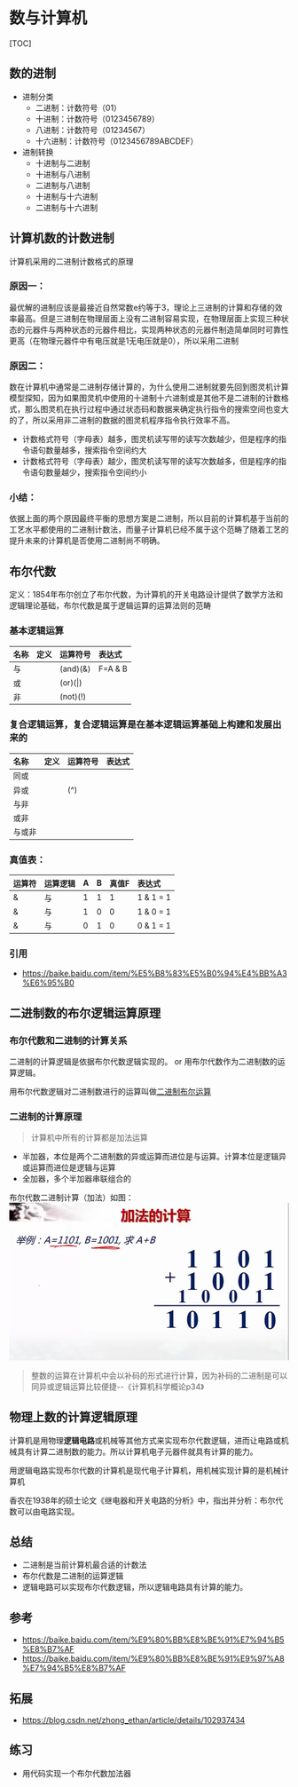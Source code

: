 # 数与计算机


[TOC]

## 数的进制
- 进制分类
	- 二进制：计数符号（01）
	- 十进制：计数符号（0123456789）
	- 八进制：计数符号（01234567）
	- 十六进制：计数符号（0123456789ABCDEF）
- 进制转换
	- 十进制与二进制
	- 十进制与八进制
	- 二进制与八进制
	- 十进制与十六进制
	- 二进制与十六进制

## 计算机数的计数进制

计算机采用的二进制计数格式的原理

### 原因一：
最优解的进制应该是最接近自然常数e约等于3，理论上三进制的计算和存储的效率最高。但是三进制在物理层面上没有二进制容易实现，在物理层面上实现三种状态的元器件与两种状态的元器件相比，实现两种状态的元器件制造简单同时可靠性更高（在物理元器件中有电压就是1无电压就是0），所以采用二进制

### 原因二：

数在计算机中通常是二进制存储计算的，为什么使用二进制就要先回到图灵机计算模型探知，因为如果图灵机中使用的十进制十六进制或是其他不是二进制的计数格式，那么图灵机在执行过程中通过状态码和数据来确定执行指令的搜索空间也变大的了，所以采用非二进制的数据的图灵机程序指令执行效率不高。

- 计数格式符号（字母表）越多，图灵机读写带的读写次数越少，但是程序的指令语句数量越多，搜索指令空间约大
- 计数格式符号（字母表）越少，图灵机读写带的读写次数越多，但是程序的指令语句数量越少，搜索指令空间约小

### 小结：
依据上面的两个原因最终平衡的思想方案是二进制，所以目前的计算机基于当前的工艺水平都使用的二进制计数法，而量子计算机已经不属于这个范畴了随着工艺的提升未来的计算机是否使用二进制尚不明确。

## 布尔代数
定义：1854年布尔创立了布尔代数，为计算机的开关电路设计提供了数学方法和逻辑理论基础，布尔代数是属于逻辑运算的运算法则的范畴

### 基本逻辑运算

| 名称 | 定义 | 运算符号 | 表达式 |
| :-- | :-- | :-- | :-- |
| 与 | | (and)(&) | F=A & B
| 或 | | (or)(\|) | 
| 非 | | (not)(!) | 


### 复合逻辑运算，复合逻辑运算是在基本逻辑运算基础上构建和发展出来的

| 名称 | 定义 | 运算符号 | 表达式 |
| :-- | :-- | :-- | :-- |
| 同或 |
| 异或 | | (^) |
| 与非 |
| 或非 |
| 与或非 |

### 真值表：

| 运算符 | 运算逻辑 | A | B | 真值F | 表达式 |
| :-- | :-- | :-- | :-- | :-- | :-- |
| & | 与 | 1 | 1 | 1 | 1 & 1 = 1 |
| & | 与 | 1 | 0 | 0 | 1 & 0 = 1 |
| & | 与 | 0 | 1 | 0 | 0 & 1 = 1 |

### 引用

- https://baike.baidu.com/item/%E5%B8%83%E5%B0%94%E4%BB%A3%E6%95%B0

## 二进制数的布尔逻辑运算原理

### 布尔代数和二进制的计算关系
二进制的计算逻辑是依据布尔代数逻辑实现的。 or 用布尔代数作为二进制数的运算逻辑。

用布尔代数逻辑对二进制数进行的运算叫做[二进制布尔运算](https://baike.baidu.com/item/%E4%BA%8C%E8%BF%9B%E5%88%B6%E5%B8%83%E5%B0%94%E8%BF%90%E7%AE%97)

### 二进制的计算原理

> 计算机中所有的计算都是加法运算

- 半加器，本位是两个二进制数的异或运算而进位是与运算。计算本位是逻辑异或运算而进位是逻辑与运算
- 全加器，多个半加器串联组合的


布尔代数二进制计算（加法）如图：
![](./images/二进制数的布尔代数逻辑的加法运算图示.jpg)


> 整数的运算在计算机中会以补码的形式进行计算，因为补码的二进制是可以同异或逻辑运算比较便捷--《计算机科学概论p34》

## 物理上数的计算逻辑原理
计算机是用物理**逻辑电路**或机械等其他方式来实现布尔代数逻辑，进而让电路或机械具有计算二进制数的能力。所以计算机电子元器件就具有计算的能力。

用逻辑电路实现布尔代数的计算机是现代电子计算机，用机械实现计算的是机械计算机

香农在1938年的硕士论文《继电器和开关电路的分析》中，指出并分析：布尔代数可以由电路实现。

## 总结
- 二进制是当前计算机最合适的计数法
- 布尔代数是二进制的运算逻辑
- 逻辑电路可以实现布尔代数逻辑，所以逻辑电路具有计算的能力。


## 参考
- https://baike.baidu.com/item/%E9%80%BB%E8%BE%91%E7%94%B5%E8%B7%AF
- https://baike.baidu.com/item/%E9%80%BB%E8%BE%91%E9%97%A8%E7%94%B5%E8%B7%AF

## 拓展
- https://blog.csdn.net/zhong_ethan/article/details/102937434

## 练习
- 用代码实现一个布尔代数加法器